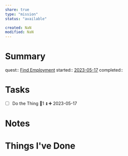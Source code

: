 ```yaml
---
share: true
type: "mission"
status: "available"

created: NaN 
modified: NaN
---
```

 
# Summary
quest:: [Find Employment](./Find%20Employment.md)
started:: [2023-05-17](./2023-05-17.md)
completed::
# Tasks
- [ ] Do the Thing  🥄1 ⏫ ➕ 2023-05-17
# Notes

# Things I've Done